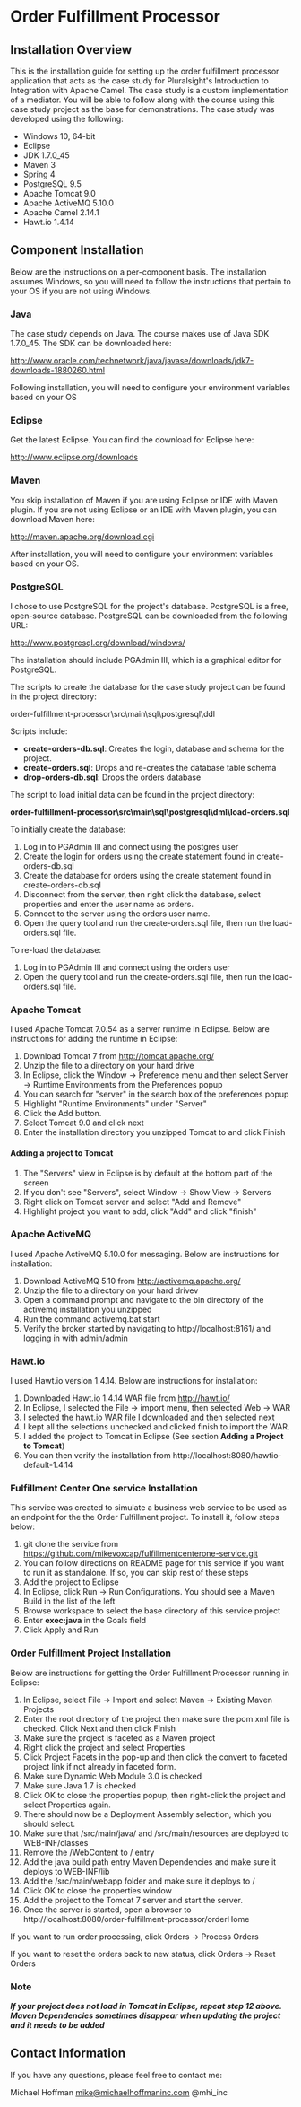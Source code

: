 # Order Fulfillment Processor

## Installation Overview

This is the installation guide for setting up the order fulfillment processor application that acts as the case study for 
Pluralsight's Introduction to Integration with Apache Camel. The case study is a custom implementation of a mediator. You 
will be able to follow along with the course using this case study project as the base for demonstrations. The case study 
was developed using the following:

* Windows 10, 64-bit
* Eclipse
* JDK 1.7.0_45
* Maven 3
* Spring 4
* PostgreSQL 9.5
* Apache Tomcat 9.0
* Apache ActiveMQ 5.10.0
* Apache Camel 2.14.1
* Hawt.io 1.4.14

## Component Installation

Below are the instructions on a per-component basis. The installation assumes Windows, so you will need to follow the instructions 
that pertain to your OS if you are not using Windows.

### Java

The case study depends on Java. The course makes use of Java SDK 1.7.0_45. The SDK can be downloaded here:

   http://www.oracle.com/technetwork/java/javase/downloads/jdk7-downloads-1880260.html

Following installation, you will need to configure your environment variables based on your OS

### Eclipse

Get the latest Eclipse. You can find the download for Eclipse here:

   http://www.eclipse.org/downloads

### Maven

You skip installation of Maven if you are using Eclipse or IDE with Maven plugin. If you are not using Eclipse or an IDE with Maven plugin, you can download Maven here:

   http://maven.apache.org/download.cgi

After installation, you will need to configure your environment variables based on your OS.

### PostgreSQL

I chose to use PostgreSQL for the project's database. PostgreSQL is a free, open-source database. PostgreSQL can be 
downloaded from the following URL:

   http://www.postgresql.org/download/windows/

The installation should include PGAdmin III, which is a graphical editor for PostgreSQL.

The scripts to create the database for the case study project can be found in the project directory:

   order-fulfillment-processor\src\main\sql\postgresql\ddl

Scripts include:

* **create-orders-db.sql**:  Creates the login, database and schema for the project.
* **create-orders.sql**: Drops and re-creates the database table schema
* **drop-orders-db.sql**: Drops the orders database

The script to load initial data can be found in the project directory:

   **order-fulfillment-processor\src\main\sql\postgresql\dml\load-orders.sql**
	
To initially create the database:

1. Log in to PGAdmin III and connect using the postgres user
2. Create the login for orders using the create statement found in create-orders-db.sql
3. Create the database for orders using the create statement found in create-orders-db.sql
4. Disconnect from the server, then right click the database, select properties and enter the user name as orders.
5. Connect to the server using the orders user name. 
6. Open the query tool and run the create-orders.sql file, then run the load-orders.sql file.

To re-load the database:

1. Log in to PGAdmin III and connect using the orders user
2. Open the query tool and run the create-orders.sql file, then run the load-orders.sql file.
	
### Apache Tomcat

I used Apache Tomcat 7.0.54 as a server runtime in Eclipse. Below are instructions for adding the runtime in Eclipse:

1. Download Tomcat 7 from http://tomcat.apache.org/
2. Unzip the file to a directory on your hard drive
3. In Eclipse, click the Window -> Preference menu and then select Server -> Runtime Environments from the Preferences popup
4. You can search for "server" in the search box of the preferences popup
5. Highlight "Runtime Environments" under "Server"
6. Click the Add button.
7. Select Tomcat 9.0 and click next
8. Enter the installation directory you unzipped Tomcat to and click Finish

#### Adding a project to Tomcat

1. The "Servers" view in Eclipse is by default at the bottom part of the screen
2. If you don't see "Servers", select Window -> Show View -> Servers
3. Right click on Tomcat server and select "Add and Remove"
4. Highlight project you want to add, click "Add" and click "finish"

### Apache ActiveMQ

I used Apache ActiveMQ 5.10.0 for messaging. Below are instructions for installation:

1. Download ActiveMQ 5.10 from http://activemq.apache.org/
2. Unzip the file to a directory on your hard drivev
3. Open a command prompt and navigate to the bin directory of the activemq installation you unzipped
4. Run the command activemq.bat start
5. Verify the broker started by navigating to http://localhost:8161/ and logging in with admin/admin

### Hawt.io

I used Hawt.io version 1.4.14. Below are instructions for installation:

1. Downloaded Hawt.io 1.4.14 WAR file from http://hawt.io/
2. In Eclipse, I selected the File -> import menu, then selected Web -> WAR
3. I selected the hawt.io WAR file I downloaded and then selected next
4. I kept all the selections unchecked and clicked finish to import the WAR.
5. I added the project to Tomcat in Eclipse (See section **Adding a Project to Tomcat**)
6. You can then verify the installation from http://localhost:8080/hawtio-default-1.4.14

### Fulfillment Center One service Installation ###

This service was created to simulate a business web service to be used as an endpoint for the
the Order Fulfillment project. To install it, follow steps below:

1. git clone the service from https://github.com/mikevoxcap/fulfillmentcenterone-service.git
2. You can follow directions on README page for this service if you want to run it
   as standalone. If so, you can skip rest of these steps 
3. Add the project to Eclipse
4. In Eclipse, click Run -> Run Configurations. You should see a Maven Build in the list of the left
5. Browse workspace to select the base directory of this service project
6. Enter **exec:java** in the Goals field
7. Click Apply and Run

### Order Fulfillment Project Installation

Below are instructions for getting the Order Fulfillment Processor running in Eclipse:

1. In Eclipse, select File -> Import and select Maven -> Existing Maven Projects
2. Enter the root directory of the project then make sure the pom.xml file is checked. Click Next and then click Finish
3. Make sure the project is faceted as a Maven project
4. Right click the project and select Properties
5. Click Project Facets in the pop-up and then click the convert to faceted project link if not already in faceted form.
6. Make sure Dynamic Web Module 3.0 is checked
7. Make sure Java 1.7 is checked
8. Click OK to close the properties popup, then right-click the project and select Properties again. 
9. There should now be a Deployment Assembly selection, which you should select.
10. Make sure that /src/main/java/ and /src/main/resources are deployed to WEB-INF/classes
11. Remove the /WebContent to / entry
12. Add the java build path entry Maven Dependencies and make sure it deploys to WEB-INF/lib
13. Add the /src/main/webapp folder and make sure it deploys to /
14. Click OK to close the properties window
15. Add the project to the Tomcat 7 server and start the server.
16. Once the server is started, open a browser to http://localhost:8080/order-fulfillment-processor/orderHome

If you want to run order processing, click Orders -> Process Orders

If you want to reset the orders back to new status, click Orders -> Reset Orders

### Note
**_If your project does not load in Tomcat in Eclipse, repeat step 12 above. Maven Dependencies sometimes disappear when
updating the project and it needs to be added_**

## Contact Information

If you have any questions, please feel free to contact me:

Michael Hoffman
mike@michaelhoffmaninc.com
@mhi_inc
